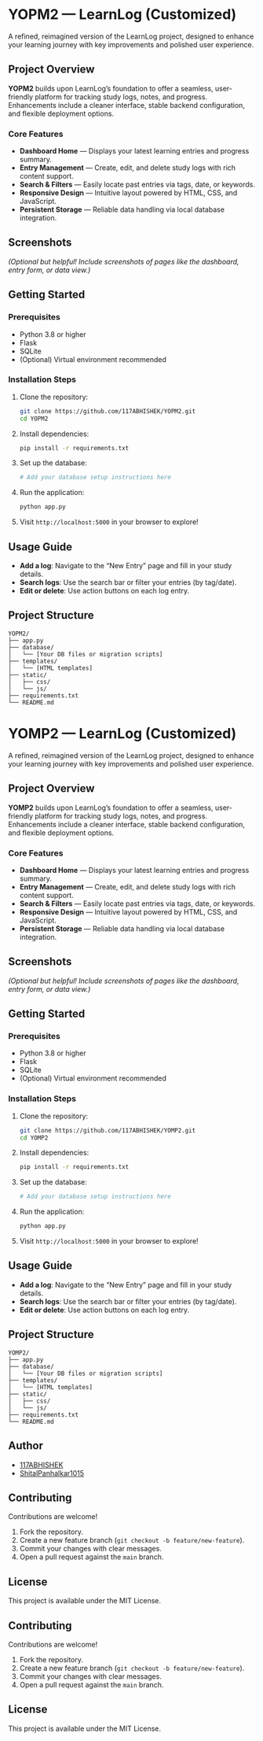 # YOPM2 — LearnLog (Customized)

A refined, reimagined version of the LearnLog project, designed to enhance your learning journey with key improvements and polished user experience.

## Project Overview

**YOPM2** builds upon LearnLog’s foundation to offer a seamless, user-friendly platform for tracking study logs, notes, and progress. Enhancements include a cleaner interface, stable backend configuration, and flexible deployment options.

### Core Features

- **Dashboard Home** — Displays your latest learning entries and progress summary.
- **Entry Management** — Create, edit, and delete study logs with rich content support.
- **Search & Filters** — Easily locate past entries via tags, date, or keywords.
- **Responsive Design** — Intuitive layout powered by HTML, CSS, and JavaScript.
- **Persistent Storage** — Reliable data handling via local database integration.

## Screenshots

*(Optional but helpful! Include screenshots of pages like the dashboard, entry form, or data view.)*

## Getting Started

### Prerequisites

- Python 3.8 or higher
- Flask
- SQLite
- (Optional) Virtual environment recommended

### Installation Steps

1. Clone the repository:
   ```bash
   git clone https://github.com/117ABHISHEK/YOPM2.git
   cd YOPM2
   ```

2. Install dependencies:
   ```bash
   pip install -r requirements.txt
   ```

3. Set up the database:
   ```bash
   # Add your database setup instructions here
   ```

4. Run the application:
   ```bash
   python app.py
   ```

5. Visit `http://localhost:5000` in your browser to explore!

## Usage Guide

- **Add a log**: Navigate to the “New Entry” page and fill in your study details.
- **Search logs**: Use the search bar or filter your entries (by tag/date).
- **Edit or delete**: Use action buttons on each log entry.

## Project Structure

```text
YOPM2/
├── app.py
├── database/
│   └── [Your DB files or migration scripts]
├── templates/
│   └── [HTML templates]
├── static/
│   ├── css/
│   └── js/
├── requirements.txt
└── README.md
```

# YOMP2 — LearnLog (Customized)

A refined, reimagined version of the LearnLog project, designed to enhance your learning journey with key improvements and polished user experience.

## Project Overview

**YOMP2** builds upon LearnLog’s foundation to offer a seamless, user-friendly platform for tracking study logs, notes, and progress. Enhancements include a cleaner interface, stable backend configuration, and flexible deployment options.

### Core Features

- **Dashboard Home** — Displays your latest learning entries and progress summary.
- **Entry Management** — Create, edit, and delete study logs with rich content support.
- **Search & Filters** — Easily locate past entries via tags, date, or keywords.
- **Responsive Design** — Intuitive layout powered by HTML, CSS, and JavaScript.
- **Persistent Storage** — Reliable data handling via local database integration.

## Screenshots

*(Optional but helpful! Include screenshots of pages like the dashboard, entry form, or data view.)*

## Getting Started

### Prerequisites

- Python 3.8 or higher
- Flask
- SQLite
- (Optional) Virtual environment recommended

### Installation Steps

1. Clone the repository:
   ```bash
   git clone https://github.com/117ABHISHEK/YOMP2.git
   cd YOMP2
   ```

2. Install dependencies:
   ```bash
   pip install -r requirements.txt
   ```

3. Set up the database:
   ```bash
   # Add your database setup instructions here
   ```

4. Run the application:
   ```bash
   python app.py
   ```

5. Visit `http://localhost:5000` in your browser to explore!

## Usage Guide

- **Add a log**: Navigate to the “New Entry” page and fill in your study details.
- **Search logs**: Use the search bar or filter your entries (by tag/date).
- **Edit or delete**: Use action buttons on each log entry.

## Project Structure

```text
YOMP2/
├── app.py
├── database/
│   └── [Your DB files or migration scripts]
├── templates/
│   └── [HTML templates]
├── static/
│   ├── css/
│   └── js/
├── requirements.txt
└── README.md
```
## Author

- [117ABHISHEK](https://github.com/117ABHISHEK)
- [ShitalPanhalkar1015](https://github.com/ShitalPanhalkar1015)


## Contributing

Contributions are welcome!

1. Fork the repository.
2. Create a new feature branch (`git checkout -b feature/new-feature`).
3. Commit your changes with clear messages.
4. Open a pull request against the `main` branch.

## License

This project is available under the MIT License.

## Contributing

Contributions are welcome!

1. Fork the repository.
2. Create a new feature branch (`git checkout -b feature/new-feature`).
3. Commit your changes with clear messages.
4. Open a pull request against the `main` branch.

## License

This project is available under the MIT License.
